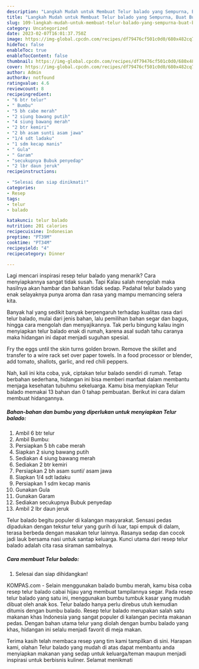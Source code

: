 ```yaml
---
description: "Langkah Mudah untuk Membuat Telur balado yang Sempurna, Buat Buka Puasa Sempurna"
title: "Langkah Mudah untuk Membuat Telur balado yang Sempurna, Buat Buka Puasa Sempurna"
slug: 109-langkah-mudah-untuk-membuat-telur-balado-yang-sempurna-buat-buka-puasa-sempurna
category: Uncategorized
date: 2023-02-07T16:01:37.750Z
image: https://img-global.cpcdn.com/recipes/df79476cf501c0d0/680x482cq70/telur-balado-foto-resep-utama.jpg
hideToc: false
enableToc: true
enableTocContent: false
thumbnail: https://img-global.cpcdn.com/recipes/df79476cf501c0d0/680x482cq70/telur-balado-foto-resep-utama.jpg
cover: https://img-global.cpcdn.com/recipes/df79476cf501c0d0/680x482cq70/telur-balado-foto-resep-utama.jpg
author: Admin
authorAv: notfound
ratingvalue: 4.6
reviewcount: 8
recipeingredient:
- "6 btr telur"
- " Bumbu"
- "5 bh cabe merah"
- "2 siung bawang putih"
- "4 siung bawang merah"
- "2 btr kemiri"
- "2 bh asam sunti asam jawa"
- "1/4 sdt ladaku"
- "1 sdm kecap manis"
- " Gula"
- " Garam"
- "secukupnya Bubuk penyedap"
- "2 lbr daun jeruk"
recipeinstructions:

- "Selesai dan siap dinikmati!"
categories:
- Resep
tags:
- telur
- balado

katakunci: telur balado 
nutrition: 201 calories
recipecuisine: Indonesian
preptime: "PT39M"
cooktime: "PT34M"
recipeyield: "4"
recipecategory: Dinner

---
```



Lagi mencari inspirasi resep telur balado yang menarik? Cara menyiapkannya sangat tidak susah. Tapi Kalau salah mengolah maka hasilnya akan hambar dan bahkan tidak sedap. Padahal telur balado yang enak selayaknya punya aroma dan rasa yang mampu memancing selera kita.


Banyak hal yang sedikit banyak berpengaruh terhadap kualitas rasa dari telur balado, mulai dari jenis bahan, lalu pemilihan bahan segar dan bagus, hingga cara mengolah dan menyajikannya. Tak perlu bingung kalau ingin menyiapkan telur balado enak di rumah, karena asal sudah tahu caranya maka hidangan ini dapat menjadi suguhan spesial.

Fry the eggs until the skin turns golden brown. Remove the skillet and transfer to a wire rack set over paper towels. In a food processor or blender, add tomato, shallots, garlic, and red chili peppers.


Nah, kali ini kita coba, yuk, ciptakan telur balado sendiri di rumah. Tetap berbahan sederhana, hidangan ini bisa memberi manfaat dalam membantu menjaga kesehatan tubuhmu sekeluarga. Kamu bisa menyiapkan Telur balado memakai 13 bahan dan 0 tahap pembuatan. Berikut ini cara dalam membuat hidangannya.

<!--inarticleads1-->

##### Bahan-bahan dan bumbu yang diperlukan untuk menyiapkan Telur balado:

1. Ambil 6 btr telur
1. Ambil  Bumbu:
1. Persiapkan 5 bh cabe merah
1. Siapkan 2 siung bawang putih
1. Sediakan 4 siung bawang merah
1. Sediakan 2 btr kemiri
1. Persiapkan 2 bh asam sunti/ asam jawa
1. Siapkan 1/4 sdt ladaku
1. Persiapkan 1 sdm kecap manis
1. Gunakan  Gula
1. Gunakan  Garam
1. Sediakan secukupnya Bubuk penyedap
1. Ambil 2 lbr daun jeruk


Telur balado begitu populer di kalangan masyarakat. Sensasi pedas dipadukan dengan tekstur telur yang gurih di luar, tapi empuk di dalam, terasa berbeda dengan masakan telur lainnya. Rasanya sedap dan cocok jadi lauk bersama nasi untuk santap keluarga. Kunci utama dari resep telur balado adalah cita rasa siraman sambalnya. 

<!--inarticleads2-->

##### Cara membuat Telur balado:


1. Selesai dan siap dihidangkan!

KOMPAS.com - Selain menggunakan balado bumbu merah, kamu bisa coba resep telur balado cabai hijau yang membuat tampilannya segar. Pada resep telur balado yang satu ini, menggunakan bumbu tumbuk kasar yang mudah dibuat oleh anak kos. Telur balado hanya perlu direbus utuh kemudian ditumis dengan bumbu balado. Resep telur balado merupakan salah satu makanan khas Indonesia yang sangat populer di kalangan pecinta makanan pedas. Dengan bahan utama telur yang diolah dengan bumbu balado yang khas, hidangan ini selalu menjadi favorit di meja makan. 

Terima kasih telah membaca resep yang tim kami tampilkan di sini. Harapan kami, olahan Telur balado yang mudah di atas dapat membantu anda menyiapkan makanan yang sedap untuk keluarga/teman maupun menjadi inspirasi untuk berbisnis kuliner. Selamat menikmati
